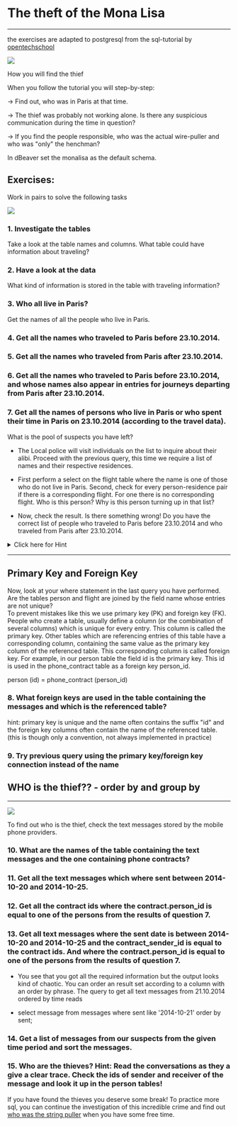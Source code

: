 # The theft of the Mona Lisa
---

the exercises are adapted to postgresql from the sql-tutorial by [opentechschool](http://opentechschool.github.io/sql-tutorial/)

![](https://upload.wikimedia.org/wikipedia/commons/thumb/c/c0/Beroud-Louis-Joconde.jpg/170px-Beroud-Louis-Joconde.jpg)

How you will find the thief

When you follow the tutorial you will step-by-step:

-> Find out, who was in Paris at that time.

-> The thief was probably not working alone. Is there any suspicious communication during the time in question?

-> If you find the people responsible, who was the actual wire-puller and who was "only" the henchman?


In dBeaver set the monalisa as the default schema.

## Exercises:

Work in pairs to solve the following tasks

![](https://static.wikia.nocookie.net/s__/images/7/79/Jessica_fletcher.jpeg/revision/latest?cb=20130409163539&path-prefix=sherlockpedia%2Fde)

### 1. Investigate the tables

Take a look at the table names and columns. What table could have information about traveling?

### 2. Have a look at the data

What kind of information is stored in the table with traveling information?

### 3. Who all live in Paris?

Get the names of all the people who live in Paris.

### 4. Get all the names who traveled to Paris before 23.10.2014.

### 5. Get all the names who traveled from Paris after 23.10.2014.

### 6. Get all the names who traveled to Paris before 23.10.2014, and whose names also appear in entries for journeys departing from Paris after 23.10.2014. 

### 7. Get all the names of persons who live in Paris or who spent their time in Paris on 23.10.2014 (according to the travel data).


What is the pool of suspects you have left?

- The Local police will visit individuals on the list to inquire about their alibi. Proceed with the previous query, this time we require a list of names and their respective residences. 

- First perform a select on the flight table where the name is one of those who do not live in Paris. Second, check for every person-residence pair if there is a corresponding flight. For one there is no corresponding flight. Who is this person? Why is this person turning up in that list?

- Now, check the result. Is there something wrong! Do you have the correct list of people who traveled to Paris before 23.10.2014 and who traveled from Paris after 23.10.2014.

<details>
<summary>
Click here for Hint 
</summary>
Do not include people who just reside in Paris
</details>

---
## Primary Key and Foreign Key

Now, look at your where statement in the last query you have performed. Are the tables person and flight are joined by the field name whose entries are not unique? <br>
To prevent mistakes like this we use primary key (PK) and foreign key (FK). People who create a table, usually define a column (or the combination of several columns) which is unique for every entry. This column is called the primary key. Other tables which are referencing entries of this table have a corresponding column, containing the same value as the primary key column of the referenced table. This corresponding column is called foreign key. 
For example, in our person table the field id is the primary key. This id is used in the phone_contract table as a foreign key person_id.

person (id) = phone_contract (person_id)

### 8. What foreign keys are used in the table containing the messages and which is the referenced table?

hint: primary key is unique and the name often contains the suffix "id" and the foreign key columns often contain the name of the referenced table. (this is though only a convention, not always implemented in practice) 

### 9. Try previous query using the primary key/foreign key connection instead of the name


## WHO is the thief?? - order by and group by
---

![](https://64.media.tumblr.com/bd06d5721a022f2ba59abf60a4537758/tumblr_o8ofi9NGiJ1udb1f6o1_500.jpg)

To find out who is the thief, check the text messages stored by the mobile phone providers.

### 10. What are the names of the table containing the text messages and the one containing phone contracts?

### 11. Get all the text messages which where sent between 2014-10-20 and 2014-10-25.

### 12. Get all the contract ids where the contract.person_id is equal to one of the persons from the results of question 7.

### 13. Get all text messages where the sent date is between 2014-10-20 and 2014-10-25 and the contract_sender_id is equal to the contract ids. And where the contract.person_id is equal to one of the persons from the results of question 7.

- You see that you got all the required information but the output looks kind of chaotic. You can order an result set according to a column with an order by phrase. The query to get all text messages from 21.10.2014 ordered by time reads

- select message from messages where sent like '2014-10-21'
order by sent;

### 14. Get a list of messages from our suspects from the given time period and sort the messages.

### 15.  Who are the thieves? Hint: Read the conversations as they a give a clear trace. Check the ids of sender and receiver of the message and look it up in the person tables!



If you have found the thieves you deserve some break! To practice more sql, you can continue the investigation of this incredible crime and find out [who was the string puller](http://opentechschool.github.io/sql-tutorial/chapter4.html) when you have some free time.
